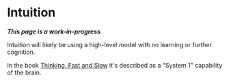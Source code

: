 # Intuition

***This page is a work-in-progress***

Intuition will likely be using a high-level model with no learning or further cognition.

In the book [Thinking, Fast and Slow](https://www.amazon.com/Thinking-Fast-Slow-Daniel-Kahneman/dp/0374533555/ref=nodl_?dplnkId=8e57716b-c35e-4e54-833b-772c6dd3df53) it's described as a "System 1" capability of the brain.
